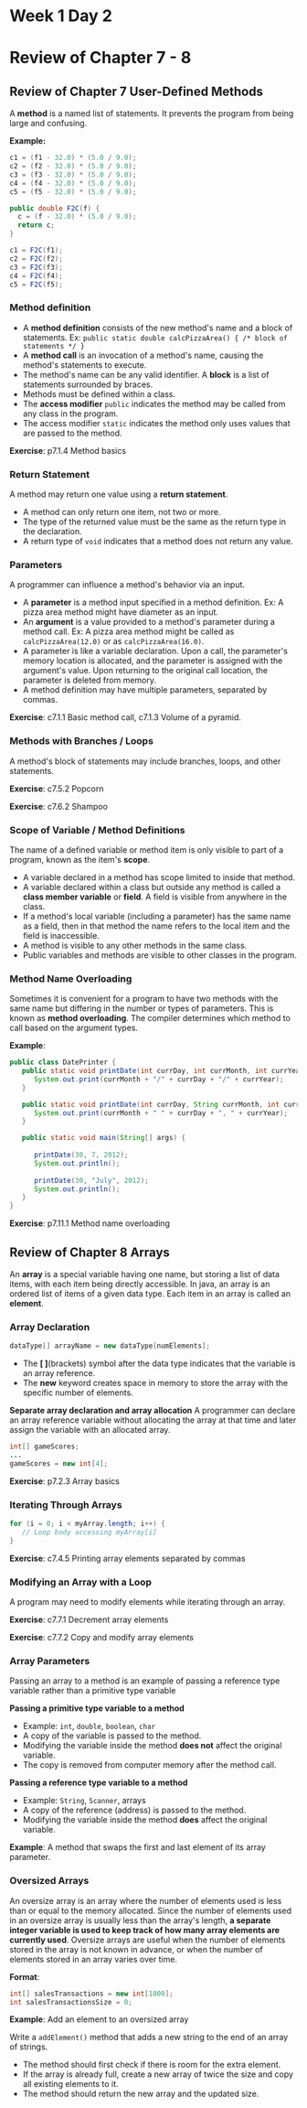 # Week 1 Day 2
# Review of Chapter 7 - 8

## Review of Chapter 7 User-Defined Methods

A **method** is a named list of statements. It prevents the program from being large and confusing.

**Example:**

```java
c1 = (f1 - 32.0) * (5.0 / 9.0);
c2 = (f2 - 32.0) * (5.0 / 9.0);
c3 = (f3 - 32.0) * (5.0 / 9.0);
c4 = (f4 - 32.0) * (5.0 / 9.0);
c5 = (f5 - 32.0) * (5.0 / 9.0);
```


```java
public double F2C(f) {
  c = (f - 32.0) * (5.0 / 9.0);
  return c;
}

c1 = F2C(f1);
c2 = F2C(f2);
c3 = F2C(f3);
c4 = F2C(f4);
c5 = F2C(f5);
```

### Method definition

- A **method definition** consists of the new method's name and a block of statements. Ex: `public static double calcPizzaArea() { /* block of statements */ }`
- A **method call** is an invocation of a method's name, causing the method's statements to execute.
- The method's name can be any valid identifier. A **block** is a list of statements surrounded by braces.
- Methods must be defined within a class.
- The **access modifier** `public` indicates the method may be called from any class in the program.
- The access modifier `static` indicates the method only uses values that are passed to the method.

**Exercise**: p7.1.4 Method basics

### Return Statement

A method may return one value using a **return statement**. 
- A method can only return one item, not two or more. 
- The type of the returned value must be the same as the return type in the declaration.
- A return type of `void` indicates that a method does not return any value.

### Parameters

A programmer can influence a method's behavior via an input.

- A **parameter** is a method input specified in a method definition. Ex: A pizza area method might have diameter as an input.
- An **argument** is a value provided to a method's parameter during a method call. Ex: A pizza area method might be called as `calcPizzaArea(12.0)` or as `calcPizzaArea(16.0)`.
- A parameter is like a variable declaration. Upon a call, the parameter's memory location is allocated, and the parameter is assigned with the argument's value. Upon returning to the original call location, the parameter is deleted from memory.
- A method definition may have multiple parameters, separated by commas.

**Exercise**: c7.1.1 Basic method call, c7.1.3 Volume of a pyramid.

### Methods with Branches / Loops

A method's block of statements may include branches, loops, and other statements.

**Exercise**: c7.5.2 Popcorn

**Exercise**: c7.6.2 Shampoo

### Scope of Variable / Method Definitions

The name of a defined variable or method item is only visible to part of a program, known as the item's **scope**. 

- A variable declared in a method has scope limited to inside that method.
- A variable declared within a class but outside any method is called a **class member variable** or **field**. A field is visible from anywhere in the class.
- If a method's local variable (including a parameter) has the same name as a field, then in that method the name refers to the local item and the field is inaccessible.
- A method is visible to any other methods in the same class.
- Public variables and methods are visible to other classes in the program.

### Method Name Overloading
Sometimes it is convenient for a program to have two methods with the same name but differing in the number or types of parameters. This is known as **method overloading**. The compiler determines which method to call based on the argument types.

**Example**:
```java
public class DatePrinter {
   public static void printDate(int currDay, int currMonth, int currYear) {    
      System.out.print(currMonth + "/" + currDay + "/" + currYear);
   }

   public static void printDate(int currDay, String currMonth, int currYear) {
      System.out.print(currMonth + " " + currDay + ", " + currYear);
   }

   public static void main(String[] args) {
      
      printDate(30, 7, 2012);
      System.out.println();
      
      printDate(30, "July", 2012);
      System.out.println();
   }
}
```

**Exercise**: p7.11.1 Method name overloading

## Review of Chapter 8 Arrays

An **array** is a special variable having one name, but storing a list of data items, with each item being directly accessible. In java, an array is an ordered list of items of a given data type. Each item in an array is called an **element**.

### Array Declaration
```java
dataType[] arrayName = new dataType[numElements];
```
- The **\[ \]**(brackets) symbol after the data type indicates that the variable is an array reference.
- The **new** keyword creates space in memory to store the array with the specific number of elements. 

**Separate array declaration and array allocation**
A programmer can declare an array reference variable without allocating the array at that time and later assign the variable with an allocated array.

```java
int[] gameScores;
...
gameScores = new int[4];
```

**Exercise**: p7.2.3 Array basics

### Iterating Through Arrays

```java
for (i = 0; i < myArray.length; i++) {
   // Loop body accessing myArray[i]
}
```
**Exercise**: c7.4.5 Printing array elements separated by commas

### Modifying an Array with a Loop
A program may need to modify elements while iterating through an array.

**Exercise**: c7.7.1 Decrement array elements

**Exercise**: c7.7.2 Copy and modify array elements

### Array Parameters

Passing an array to a method is an example of passing a reference type variable rather than a primitive type variable

**Passing a primitive type variable to a method**
- Example: `int`, `double`, `boolean`, `char`
- A copy of the variable is passed to the method.
- Modifying the variable inside the method **does not** affect the original variable.
- The copy is removed from computer memory after the method call.

**Passing a reference type variable to a method**
- Example: `String`, `Scanner`, arrays
- A copy of the reference (address) is passed to the method. 
- Modifying the variable inside the method **does** affect the original variable.

**Example**: A method that swaps the first and last element of its array parameter.

### Oversized Arrays

An oversize array is an array where the number of elements used is less than or equal to the memory allocated. Since the number of elements used in an oversize array is usually less than the array's length, **a separate integer variable is used to keep track of how many array elements are currently used**. Oversize arrays are useful when the number of elements stored in the array is not known in advance, or when the number of elements stored in an array varies over time.

**Format**:
```java
int[] salesTransactions = new int[1000];
int salesTransactionsSize = 0;
```

**Example**: Add an element to an oversized array

Write a `addElement()` method that adds a new string to the end of an array of strings.
- The method should first check if there is room for the extra element.
- If the array is already full, create a new array of twice the size and copy all existing elements to it.
- The method should return the new array and the updated size.

